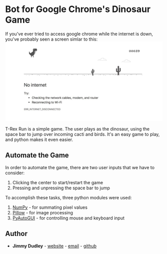# Bot for Google Chrome's Dinosaur Game

If you've ever tried to access google chrome while the internet is down, you've probably seen a screen simlar
to this:
![image maybe](https://github.com/dudleyj2/PythonProjects/blob/GoogleDinoBot/GoogleDinoBot/images/dino_game.jpg)

T-Rex Run is a simple game.  The user plays as the dinosaur, using the space bar to jump over incoming cacti
and birds.  It's an easy game to play, and python makes it even easier.

## Automate the Game
In order to automate the game, there are two user inputs that we have to consider:
 1. Clicking the center to start/restart the game
 2. Pressing and unpressing the space bar to jump

To accomplish these tasks, three python modules were used:
 1. [NumPy](https://docs.scipy.org/doc/numpy/) - for summating pixel values
 2. [Pillow](https://pillow.readthedocs.io/en/stable/) - for image processing
 3. [PyAutoGUI](https://pyautogui.readthedocs.io/en/latest/) - for controlling mouse and keyboard input


## Author

* **Jimmy Dudley** - [website](https://www.jimmydudley.com) - [email](dudleyj2@miamioh.edu) - [github](https://github.com/dudleyj2)
